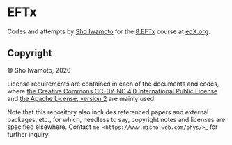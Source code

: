 EFTx
====

Codes and attempts by [Sho Iwamoto](https://www.misho-web.com/) for the [8.EFTx](https://www.edx.org/course/effective-field-theory) course at [edX.org](https://www.edx.org/).

Copyright
---------

© Sho Iwamoto, 2020

License requirements are contained in each of the documents and codes, where [the Creative Commons CC-BY-NC 4.0 International Public License](https://creativecommons.org/licenses/by-nc/4.0) and [the Apache License, version 2](https://opensource.org/licenses/Apache-2.0) are mainly used.

Note that this repository also includes referenced papers and external packages, etc., for which, needless to say, copyright notes and licenses are specified elsewhere.
Contact `me <https://www.misho-web.com/phys/>`_ for further inquiry.
